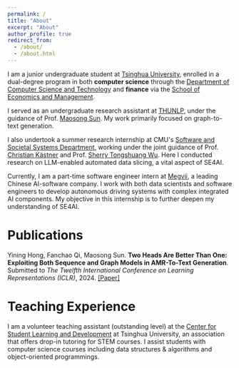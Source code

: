 ```yaml
---
permalink: /
title: "About"
excerpt: "About"
author_profile: true
redirect_from: 
  - /about/
  - /about.html
---
```


I am a junior undergraduate student at [Tsinghua University](https://www.tsinghua.edu.cn/en/), enrolled in a dual-degree program in both **computer science** through the [Department of Computer Science and Technology](https://www.cs.tsinghua.edu.cn/csen/) and **finance** via the  [School of Economics and Management](https://www.sem.tsinghua.edu.cn/en/).

I served as an undergraduate research assistant at [THUNLP](https://nlp.csai.tsinghua.edu.cn/), under the guidance of Prof. [Maosong Sun](https://scholar.google.com.au/citations?hl=en&user=zIgT0HMAAAAJ). My work primarily focused on graph-to-text generation.

I also undertook a summer research internship at CMU's [Software and Societal Systems Department](https://s3d.cmu.edu/), working under the joint guidance of Prof. [Christian Kästner](https://www.cs.cmu.edu/~ckaestne/) and Prof. [Sherry Tongshuang Wu](https://www.cs.cmu.edu/~sherryw/). Here I conducted research on LLM-enabled automated data slicing, a vital aspect of SE4AI.

Currently, I am a part-time software engineer intern at [Megvii](https://en.megvii.com/), a leading Chinese AI-software company. I work with both data scientists and software engineers to develop autonomous driving systems with complex integrated AI components. My objective in this internship is to further deepen my understanding of SE4AI.

# Publications

Yining Hong, Fanchao Qi, Maosong Sun. **Two Heads Are Better Than One: Exploiting Both Sequence and Graph Models in AMR-To-Text Generation**. Submitted to *The Twelfth International Conference on Learning Representations (ICLR)*, 2024. [\[Paper\]](https://openreview.net/forum?id=61DYdiyQqk)

# Teaching Experience
I am a volunteer teaching assistant (outstanding level) at the [Center for Student Learning and Development](https://learning.tsinghua.edu.cn/zxgk/ywjs.htm) at Tsinghua University, an association that offers drop-in tutoring for STEM courses. I assist students with computer science courses including data structures & algorithms and object-oriented programmings.